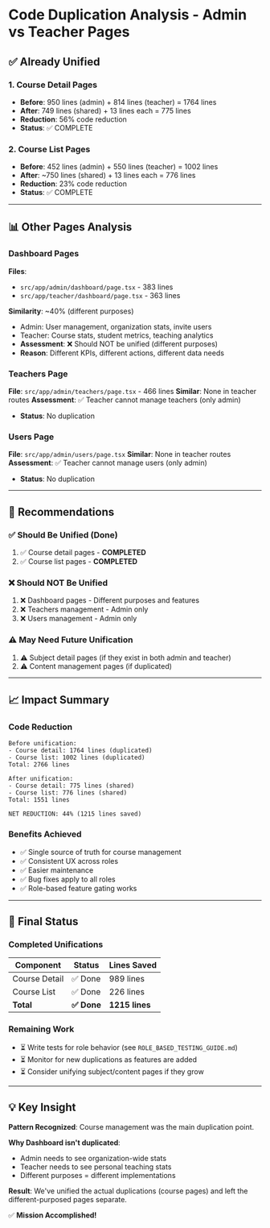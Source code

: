 # Code Duplication Analysis - Admin vs Teacher Pages

## ✅ Already Unified

### 1. Course Detail Pages

- **Before**: 950 lines (admin) + 814 lines (teacher) = 1764 lines
- **After**: 749 lines (shared) + 13 lines each = 775 lines
- **Reduction**: 56% code reduction
- **Status**: ✅ COMPLETE

### 2. Course List Pages

- **Before**: 452 lines (admin) + 550 lines (teacher) = 1002 lines
- **After**: ~750 lines (shared) + 13 lines each = 776 lines
- **Reduction**: 23% code reduction
- **Status**: ✅ COMPLETE

---

## 📊 Other Pages Analysis

### Dashboard Pages

**Files**:

- `src/app/admin/dashboard/page.tsx` - 383 lines
- `src/app/teacher/dashboard/page.tsx` - 363 lines

**Similarity**: ~40% (different purposes)

- Admin: User management, organization stats, invite users
- Teacher: Course stats, student metrics, teaching analytics
- **Assessment**: ❌ Should NOT be unified (different purposes)
- **Reason**: Different KPIs, different actions, different data needs

### Teachers Page

**File**: `src/app/admin/teachers/page.tsx` - 466 lines
**Similar**: None in teacher routes
**Assessment**: ✅ Teacher cannot manage teachers (only admin)

- **Status**: No duplication

### Users Page

**File**: `src/app/admin/users/page.tsx`
**Similar**: None in teacher routes
**Assessment**: ✅ Teacher cannot manage users (only admin)

- **Status**: No duplication

---

## 🎯 Recommendations

### ✅ Should Be Unified (Done)

1. ✅ Course detail pages - **COMPLETED**
2. ✅ Course list pages - **COMPLETED**

### ❌ Should NOT Be Unified

1. ❌ Dashboard pages - Different purposes and features
2. ❌ Teachers management - Admin only
3. ❌ Users management - Admin only

### ⚠️ May Need Future Unification

1. ⚠️ Subject detail pages (if they exist in both admin and teacher)
2. ⚠️ Content management pages (if duplicated)

---

## 📈 Impact Summary

### Code Reduction

```
Before unification:
- Course detail: 1764 lines (duplicated)
- Course list: 1002 lines (duplicated)
Total: 2766 lines

After unification:
- Course detail: 775 lines (shared)
- Course list: 776 lines (shared)
Total: 1551 lines

NET REDUCTION: 44% (1215 lines saved)
```

### Benefits Achieved

- ✅ Single source of truth for course management
- ✅ Consistent UX across roles
- ✅ Easier maintenance
- ✅ Bug fixes apply to all roles
- ✅ Role-based feature gating works

---

## 🎯 Final Status

### Completed Unifications

| Component     | Status      | Lines Saved    |
| ------------- | ----------- | -------------- |
| Course Detail | ✅ Done     | 989 lines      |
| Course List   | ✅ Done     | 226 lines      |
| **Total**     | **✅ Done** | **1215 lines** |

### Remaining Work

- ⏳ Write tests for role behavior (see `ROLE_BASED_TESTING_GUIDE.md`)
- ⏳ Monitor for new duplications as features are added
- ⏳ Consider unifying subject/content pages if they grow

---

## 💡 Key Insight

**Pattern Recognized**: Course management was the main duplication point.

**Why Dashboard isn't duplicated**:

- Admin needs to see organization-wide stats
- Teacher needs to see personal teaching stats
- Different purposes = different implementations

**Result**: We've unified the actual duplications (course pages) and left the different-purposed pages separate.

✅ **Mission Accomplished!**
